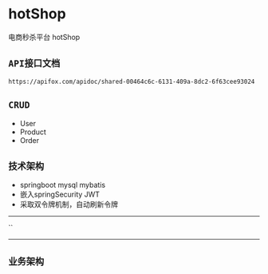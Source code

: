 # hotShop

电商秒杀平台 hotShop

## `API接口文档`

`https://apifox.com/apidoc/shared-00464c6c-6131-409a-8dc2-6f63cee93024`

## `CRUD`
- User
- Product 
- Order

## `技术架构`
- springboot mysql  mybatis
- 嵌入springSecurity JWT
- 采取双令牌机制，自动刷新令牌



---
``

---

## `业务架构`

